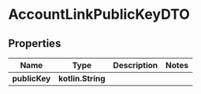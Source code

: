 
# AccountLinkPublicKeyDTO

## Properties
Name | Type | Description | Notes
------------ | ------------- | ------------- | -------------
**publicKey** | **kotlin.String** |  | 



